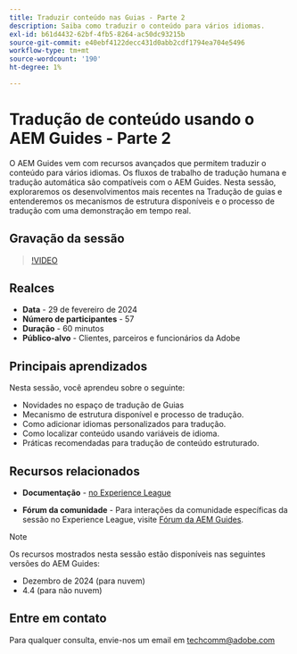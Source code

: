 ```yaml
---
title: Traduzir conteúdo nas Guias - Parte 2
description: Saiba como traduzir o conteúdo para vários idiomas.
exl-id: b61d4432-62bf-4fb5-8264-ac50dc93215b
source-git-commit: e40ebf4122decc431d0abb2cdf1794ea704e5496
workflow-type: tm+mt
source-wordcount: '190'
ht-degree: 1%

---
```


# Tradução de conteúdo usando o AEM Guides - Parte 2

O AEM Guides vem com recursos avançados que permitem traduzir o conteúdo para vários idiomas. Os fluxos de trabalho de tradução humana e tradução automática são compatíveis com o AEM Guides. Nesta sessão, exploraremos os desenvolvimentos mais recentes na Tradução de guias e entenderemos os mecanismos de estrutura disponíveis e o processo de tradução com uma demonstração em tempo real.


## Gravação da sessão

>[!VIDEO](https://video.tv.adobe.com/v/3427661/languagevariables-nativepdf-translation)

## Realces

- **Data** - 29 de fevereiro de 2024
- **Número de participantes** - 57
- **Duração** - 60 minutos
- **Público-alvo** - Clientes, parceiros e funcionários da Adobe

## Principais aprendizados

Nesta sessão, você aprendeu sobre o seguinte:
- Novidades no espaço de tradução de Guias
- Mecanismo de estrutura disponível e processo de tradução.
- Como adicionar idiomas personalizados para tradução.
- Como localizar conteúdo usando variáveis de idioma.
- Práticas recomendadas para tradução de conteúdo estruturado.


## Recursos relacionados

- **Documentação** - [no Experience League](https://experienceleague.adobe.com/docs/experience-manager-guides/using/user-guide/translate-content/translation.html?lang=pt-BR)

- **Fórum da comunidade** - Para interações da comunidade específicas da sessão no Experience League, visite [Fórum da AEM Guides](https://experienceleaguecommunities.adobe.com/t5/experience-manager-guides/bd-p/xml-documentation-discussions?profile.language=pt).


>[!NOTE]
>
> Os recursos mostrados nesta sessão estão disponíveis nas seguintes versões do AEM Guides:
> - Dezembro de 2024 (para nuvem)
> - 4.4 (para não nuvem)



## Entre em contato

Para qualquer consulta, envie-nos um email em <techcomm@adobe.com>
